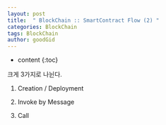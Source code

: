 ```yaml
---
layout: post
title:  " BlockChain :: SmartContract Flow (2) "
categories: BlockChain
tags: BlockChain
author: goodGid
---
```

* content
{:toc}


크게 3가지로 나뉜다.

1. Creation / Deployment

2. Invoke by Message

3. Call


